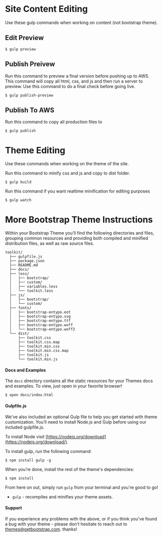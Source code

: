 # Site Content Editing #
Use these gulp commands when working on content (not bootstrap theme).

## Edit Preview ##
```
$ gulp preview
```
## Publish Preivew ##

Run this command to preview a final version before pushing up to AWS. This command will copy all html, css, and js and then run a server to preview. Use this command to do a final check before going live.

```
$ gulp publish-preview
```

## Publish To AWS ##

Run this command to copy all production files to  

```
$ gulp publish
```

# Theme Editing #
Use these commands when working on the theme of the site.

Run this command to minify css and js and copy to dist folder.

```
$ gulp build
```

Run this command if you want realtime minification for editing purposes

```
$ gulp watch
```


# More Bootstrap Theme Instructions #

Within your Bootstrap Theme you’ll find the following directories and files, grouping common resources and providing both compiled and minified distribution files, as well as raw source files.

```
toolkit/
  ├── gulpfile.js
  ├── package.json
  ├── README.md
  ├── docs/
  ├── less/
  │   ├── bootstrap/
  │   ├── custom/
  │   ├── variables.less
  │   └── toolkit.less
  ├── js/
  │   ├── bootstrap/
  │   └── custom/
  ├── fonts/
  │   ├── bootstrap-entypo.eot
  │   ├── bootstrap-entypo.svg
  │   ├── bootstrap-entypo.ttf
  │   ├── bootstrap-entypo.woff
  │   └── bootstrap-entypo.woff2
  └── dist/
      ├── toolkit.css
      ├── toolkit.css.map
      ├── toolkit.min.css
      ├── toolkit.min.css.map
      ├── toolkit.js
      └── toolkit.min.js
```

#### Docs and Examples

The `docs` directory contains all the static resources for your Themes docs and examples. To view, just open in your favorite browser!

```
$ open docs/index.html
```


#### Gulpfile.js

We've also included an optional Gulp file to help you get started with theme customization. You’ll need to install Node.js and Gulp before using our included gulpfile.js.

To install Node visit [https://nodejs.org/download](https://nodejs.org/download/).

To install gulp, run the following command:

```
$ npm install gulp -g
```

When you’re done, install the rest of the theme's dependencies:

```
$ npm install
```

From here on out, simply run `gulp` from your terminal and you're good to go!

+ `gulp` - recompiles and minifies your theme assets.


#### Support

If you experience any problems with the above, or if you think you've found a bug with your theme - please don't hesitate to reach out to themes@getbootstrap.com. thanks!
